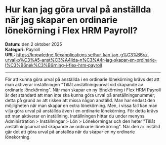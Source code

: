 # Hur kan jag göra urval på anställda när jag skapar en ordinarie lönekörning i Flex HRM Payroll?

**Datum:** den 2 oktober 2025  
**Kategori:** Payroll  
**URL:** https://knowledge.flexapplications.se/hur-kan-jag-g%C3%B6ra-urval-p%C3%A5-anst%C3%A4llda-n%C3%A4r-jag-skapar-en-ordinarie-l%C3%B6nek%C3%B6rning-i-flex-hrm-payroll

---

För att kunna göra urval på anställda i en ordinarie lönekörning krävs det att man aktiverar inställningen "Tillåt anställningsurval vid skapande av ordinarie lönekörning".
När man skapar en ny lönekörning i Flex HRM Payroll är det standard att man
inte
ska kunna göra urval på anställningsnummer; detta på grund av att risken att missa någon anställd. Man har endast den möjligheten när man skapar en extra lönekörning. Men, i vissa fall kan man vilja göra urval på anställda även i en ordinarie lönekörning. För detta krävs att man aktiverar en inställning.
Inställningen hittar du under menyns
Administration > Inställningar > Lön > Lönekörningar
och den heter "Tillåt anställningsurval vid skapande av ordinarie lönekörning".
När den är inställd går det att göra urval på anställda när du skapar en ny ordinarie lönekörning.
